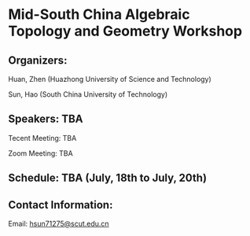 # Mid-South China Algebraic Topology and Geometry Workshop

## Organizers:

Huan, Zhen (Huazhong University of Science and Technology)

Sun, Hao (South China University of Technology)

## Speakers: TBA

Tecent Meeting: TBA

Zoom Meeting: TBA

## Schedule: TBA (July, 18th to July, 20th)

## Contact Information:
Email: hsun71275@scut.edu.cn
